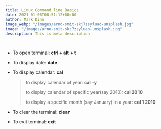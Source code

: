 ```yaml
---
title: Linux Command line Basics
date: 2021-01-06T08:51:12+00:00
author: Mark Dinn
image_webp: "/images/arno-smit-skj7zsyluao-unsplash.jpg"
image: "/images/arno-smit-skj7zsyluao-unsplash.jpg"
description: This is meta description

---
```

* To open terminal: **ctrl + alt + t**
* To display date: **date**
* To display calendar: **cal**

  > to display calendar of year: **cal -y**
  >
  > to display calendar of specific year(say 2010): **cal 2010**
  >
  > to display a specific month (say January) in a year: **cal 1 2010**
* To clear the terminal: **clear**
* To exit terminal: **exit**